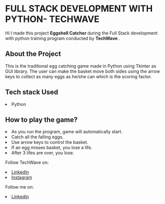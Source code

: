# FULL STACK DEVELOPMENT WITH PYTHON- TECHWAVE 
Hi I made this project <b>Eggshell Catcher </b> during the Full Stack development with python training program conducted by <b> TechWave
</b>.
<br>

## About the Project

This is the traditional egg catching game made in Python using Tkinter as GUI library. The user can make the basket move both sides using the arrow keys to collect as many eggs as he/she can which is the scoring factor.
<br>

## Tech stack Used
<li>Python</li>

## How to play the game?
<li>As you run the program, game will automatically start.
<li>Catch all the falling eggs.
<li>Use arrow keys to control the basket.
<li>If an egg misses basket, you lose a life.
<li>After 3 lifes are over, you lose.
<br>


Follow TechWave on: 
<li><a href=
"https://www.linkedin.com/company/techwave-courses/">LinkedIn</a>
<li><a href=
"https://www.instagram.com/techwave.courses/">Instagram</a>

Follow me on: 
<li><a
href=
"http://www.linkedin.com/in/himanikhurana">LinkedIn</a>
